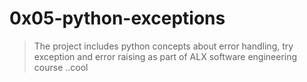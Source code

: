 # 0x05-python-exceptions
> The project includes python concepts about error handling, try exception and error raising as part of ALX software engineering course ..cool
